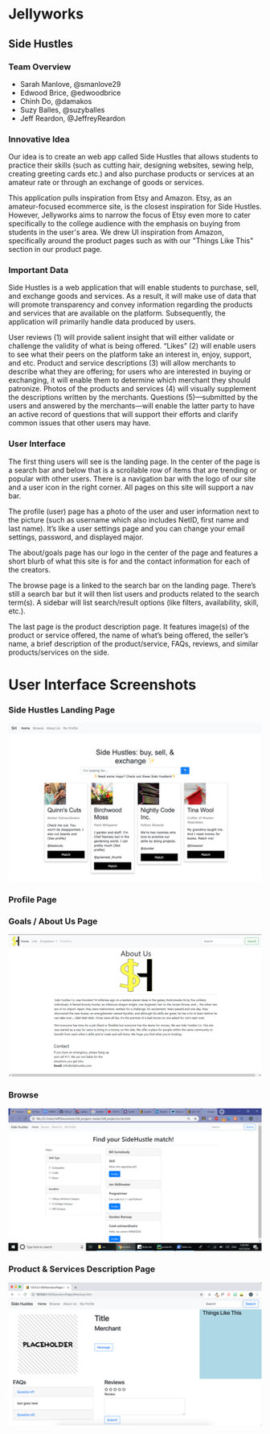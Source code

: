 # Jellyworks

## Side Hustles 

### Team Overview

* Sarah Manlove, @smanlove29
* Edwood Brice, @edwoodbrice
* Chinh Do, @damakos
* Suzy Balles, @suzyballes
* Jeff Reardon, @JeffreyReardon

### Innovative Idea

Our idea is to create an web app called Side Hustles that allows students to practice their skills (such as cutting hair, designing websites, sewing help, creating greeting cards etc.) and also purchase products or services at an amateur rate or through an exchange of goods or services. 

This application pulls inspiration from Etsy and Amazon. Etsy, as an amateur-focused ecommerce site, is the closest inspiration for Side Hustles. However, Jellyworks aims to narrow the focus of Etsy even more to cater specifically to the college audience with the emphasis on buying from students in the user's area. We drew UI inspiration from Amazon, specifically around the product pages such as with our "Things Like This" section in our product page. 

### Important Data

Side Hustles is a web application that will enable students to purchase, sell, and exchange goods and services. As a result, it will make use of data that will promote transparency and convey information regarding the products and services that are available on the platform. Subsequently, the application will primarily handle data produced by users.  

User reviews (1) will provide salient insight that will either validate or challenge the validity of what is being offered. “Likes” (2) will enable users to see what their peers on the platform take an interest in, enjoy, support, and etc. Product and service descriptions (3) will allow merchants to describe what they are offering; for users who are interested in buying or exchanging, it will enable them to determine which merchant they should patronize. Photos of the products and services (4) will visually supplement the descriptions written by the merchants. Questions (5)—submitted by the users and answered by the merchants—will enable the latter party to have an active record of questions that will support their efforts and clarify common issues that other users may have. 

### User Interface

The first thing users will see is the landing page. In the center of the page is a search bar and below that is a scrollable row of items that are trending or popular with other users. There is a navigation bar with the logo of our site and a user icon in the right corner. All pages on this site will support a nav bar. 

The profile (user) page has a photo of the user and user information next to the picture (such as username which also includes NetID, first name and last name). It’s like a user settings page and you can change your email settings, password, and displayed major. 

The about/goals page has our logo in the center of the page and features a short blurb of what this site is for and the contact information for each of the creators. 

The browse page is a linked to the search bar on the landing page. There’s still a search bar but it will then list users and products related to the search term(s). A sidebar will list search/result options (like filters, availability, skill, etc.). 

The last page is the product description page. It features image(s) of the product or service offered, the name of what’s being offered, the seller’s name, a brief description of the product/service, FAQs, reviews, and similar products/services on the side.

# User Interface Screenshots 

### Side Hustles Landing Page
![landingPageUI_image](imgs/SideHustlesLandingPage.png)
### Profile Page

### Goals / About Us Page
![aboutUsGoalsUI_image](imgs/about&#32;page&#32;screenshot.png)

### Browse 
![browseUI_image](imgs/browseUIScreenshot.png)

### Product & Services Description Page
![productPageUI image](imgs/productPage.png)




